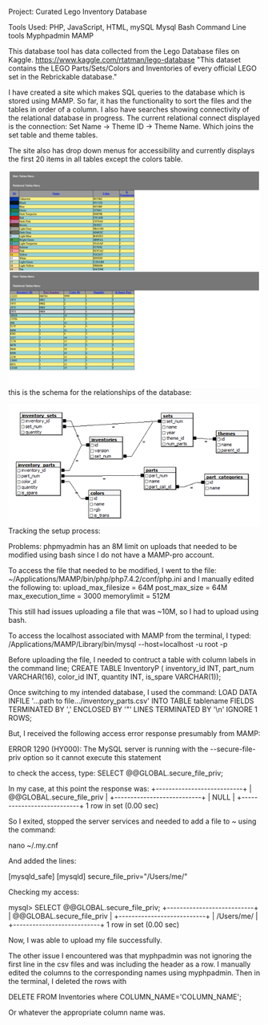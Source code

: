 Project: Curated Lego Inventory Database

Tools Used:
PHP, JavaScript, HTML, mySQL
Mysql Bash Command Line tools
Myphpadmin
MAMP


This database tool has data collected from the Lego Database files on Kaggle. https://www.kaggle.com/rtatman/lego-database
"This dataset contains the LEGO Parts/Sets/Colors and Inventories of every official LEGO set in the Rebrickable database."

I have created a site which makes SQL queries to the database which is stored using MAMP. So far, it has the functionality to sort the files and the tables in order of a column. I also have searches showing connectivity of the relational database in progress. The current relational connect displayed is the connection:
Set Name -> Theme ID -> Theme Name. Which joins the set table and theme tables.

The site also has drop down menus for accessibility and currently displays the first 20 items in all tables except the colors table.

<p><img align="left" src="https://raw.githubusercontent.com/jbrdge/PHP/master/PHP-001.png"></p>
<p><img align="left" src="https://raw.githubusercontent.com/jbrdge/PHP/master/PHP-002.png"></p>

this is the schema for the relationships of the database:
<p><img align="left" src="https://github.com/jbrdge/PHP/blob/master/Lego%20SQL%20DATABASE/LegoDatabase/1599/downloads_schema.png"></p>


<br /><br />
Tracking the setup process:


Problems: phpmyadmin has an 8M limit on uploads that needed to be modified using bash since I do not have a MAMP-pro account.

To access the file that needed to be modified, I went to the file: 
~/Applications/MAMP/bin/php/php7.4.2/conf/php.ini
and I manually edited the following to: 
upload_max_filesize = 64M
post_max_size = 64M
max_execution_time = 3000
memorylimit = 512M

This still had issues uploading a file that was ~10M, so I had to upload using bash.

To access the localhost associated with MAMP from the terminal, I typed:
/Applications/MAMP/Library/bin/mysql --host=localhost -u root -p

Before uploading the file, I needed to contruct a table with column labels in the command line;
CREATE TABLE InventoryP ( inventory_id INT, part_num VARCHAR(16), color_id INT, quantity INT, is_spare VARCHAR(1));

Once switching to my intended database, I used the command:
LOAD DATA INFILE '…path to file…/inventory_parts.csv' INTO TABLE tablename FIELDS TERMINATED BY ',' ENCLOSED BY '"' LINES TERMINATED BY '\n' IGNORE 1 ROWS;

But, I received the following access error response presumably from MAMP:

ERROR 1290 (HY000): The MySQL server is running with the --secure-file-priv option so it cannot execute this statement

to check the access, type:
SELECT @@GLOBAL.secure_file_priv;

In my case, at this point the response was:
+---------------------------+
| @@GLOBAL.secure_file_priv |
+---------------------------+
| NULL                      |
+---------------------------+
1 row in set (0.00 sec)

So I exited, stopped the server services and needed to add a file to ~ using the command: 

nano ~/.my.cnf

And added the lines:

[mysqld_safe]
[mysqld]
secure_file_priv="/Users/me/"

Checking my access:

mysql> SELECT @@GLOBAL.secure_file_priv;
+---------------------------+
| @@GLOBAL.secure_file_priv |
+---------------------------+
| /Users/me/                |
+---------------------------+
1 row in set (0.00 sec)

Now, I was able to upload my file successfully.

The other issue I encountered was that myphpadmin was not ignoring the first line in the csv files and was including the header as a row. I manually edited the columns to the corresponding names using myphpadmin. Then in the terminal, I deleted the rows with

DELETE FROM Inventories where COLUMN_NAME='COLUMN_NAME';

Or whatever the appropriate column name was.

